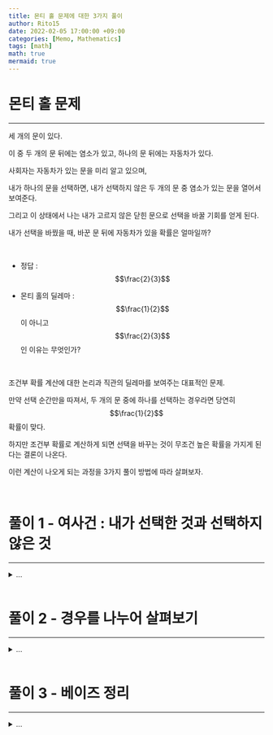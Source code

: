 ```yaml
---
title: 몬티 홀 문제에 대한 3가지 풀이
author: Rito15
date: 2022-02-05 17:00:00 +09:00
categories: [Memo, Mathematics]
tags: [math]
math: true
mermaid: true
---
```


# 몬티 홀 문제
---

세 개의 문이 있다.

이 중 두 개의 문 뒤에는 염소가 있고, 하나의 문 뒤에는 자동차가 있다.

사회자는 자동차가 있는 문을 미리 알고 있으며,

내가 하나의 문을 선택하면, 내가 선택하지 않은 두 개의 문 중 염소가 있는 문을 열어서 보여준다.

그리고 이 상태에서 나는 내가 고르지 않은 닫힌 문으로 선택을 바꿀 기회를 얻게 된다.

내가 선택을 바꿨을 때, 바꾼 문 뒤에 자동차가 있을 확률은 얼마일까?

<br>

- 정답 : $$\frac{2}{3}$$

- 몬티 홀의 딜레마 : $$\frac{1}{2}$$이 아니고 $$\frac{2}{3}$$ 인 이유는 무엇인가?

<br>

조건부 확률 계산에 대한 논리과 직관의 딜레마를 보여주는 대표적인 문제.

만약 선택 순간만을 따져서, 두 개의 문 중에 하나를 선택하는 경우라면 당연히 $$\frac{1}{2}$$확률이 맞다.

하지만 조건부 확률로 계산하게 되면 선택을 바꾸는 것이 무조건 높은 확률을 가지게 된다는 결론이 나온다.

이런 계산이 나오게 되는 과정을 3가지 풀이 방법에 따라 살펴보자.

<br>


# 풀이 1 - 여사건 : 내가 선택한 것과 선택하지 않은 것
---

<details>
<summary markdown="span">
...
</summary>

<br>

먼저, 내가 처음에 어떤 문을 고르던 그 문 뒤에 자동차가 있을 확률은 $$\frac{1}{3}$$이다.

그리고 '내가 고르지 않은 문' 뒤에 자동차가 있을 확률은 $$\frac{2}{3}$$다.

이게 중요하다.

여사건의 확률 계산법에 따라, 내가 고르지 않은 문 뒤에 자동차가 있을 확률은 $$1 - \frac{1}{3} = \frac{2}{3}$$가 되는 것이다.

<br>

그리고 사회자는 이미 자동차의 위치를 알고 있으므로

내가 첫 번째 선택을 한 상태에서,

내가 고르지 않은 문 중에서 '반드시' 염소가 있는 문을 열어준다.

<br>

이제 나는 선택을 바꿀 기회를 얻게 되는데,

'선택을 바꿀 기회'라는 말을 해석하는 것이 중요하다.

'선택을 바꾼다'는 것이 내가 선택하지 않은 나머지 두 개의 문 중에서 하나를 고르는,

즉 전체 세 개의 문 중에서 내가 지금 선택하지 않은 또다른 하나를 골라

동등한 $$\frac{1}{3}$$확률을 유지하는 것이 아니고

<br>

'내가 선택하지 않은 문을 선택한다',

즉 '내가 선택한 사건의 확률에서 여사건의 확률로 선택을 바꾼다'를 의미하게 되는 것이다.

따라서 이 경우에는 '내가 선택하지 않은 또 다른 문'이 $$\frac{1}{3}$$의 확률이 아니라

내 선택의 여사건, 즉 $$\frac{2}{3}$$를 대변하게 된다는 것이 핵심이다.

<br>

어떻게 이것이 가능할까?

사회자가 미리 자동차의 위치를 알고 있고,

내가 선택하지 않은 문 중에서 '반드시' 염소가 있는 문을 열어준다는 것이 핵심이다.

<br>

만약 3개의 문이 아니라 100개의 문이 있다고 가정하자.

내가 하나를 선택했을 때, 사회자는 내가 선택하지 않은 99개의 문에서 염소가 있는 98개의 문을 열어줄 것이다.

그리고 나는 내 선택을 유지할지, 내가 고르지 않은 문으로 선택을 바꿀지 고민하게 된다.

여기서도 '내가 고르지 않은 단 하나의 문'은 전체 100개의 문 중 하나, 즉 $$\frac{1}{100}$$확률이 아니라

'내가 고르지 않은 선택지', 즉 여사건으로서 $$1 - \frac{1}{100} = \frac{99}{100}$$의 확률을 대변하게 된다.

<br>

결국 핵심을 정리하자면 이렇다.

사회자가 미리 정답을 알고 있고, 내가 선택한 문을 제외한 문 중에서 염소가 있는 문을 '무조건' 열어주기 때문에

내가 선택을 바꾸는 것은 말 그대로 '내가 최초 선택했을 때의 확률에 대한 여사건을 고르는 것'이 되어버린다.

문이 3개면 $$1 - \frac{1}{3} = \frac{2}{3}$$,

문이 100개면 $$1 - \frac{1}{100} = \frac{99}{100}$$가 된다.

<br>

> 솔직히 설득력 있는 해석은 아닌듯.

</details>

<br>


# 풀이 2 - 경우를 나누어 살펴보기
---

<details>
<summary markdown="span">
...
</summary>

이번에는 구체적인 사건의 경우를 나누어 모두 확인해보자.

세 개의 문을 순서대로 A, B, C라고 한다.

A에는 자동차가 있고, B와 C에는 염소가 있다.

<br>

두 가지 선행 사건으로 나누어 경우의 수를 살펴볼 것이다.

1. 선택을 바꾸지 않은 경우
2. 선택을 바꾼 경우

<br>

그리고 다음을 확인하게 된다.

'선행 사건이 결정된 상태에서, 내 최초 선택에 대한 당첨 확률'

<br>

일단 우선은 선택을 바꾸지 않은 경우를 살펴보자.

선택을 바꾸지 않으면 사회자가 어떤 문을 열어주든 확률에 개입하지 않기 때문에, 정답만을 바로 살펴볼 수 있다.

<br>

A를 골랐을 경우, 당첨이다.

B를 골랐을 경우, 당첨이 아니다.

C를 골랐을 경우, 당첨이 아니다.

따라서 선택을 바꾸지 않았을 때의 당첨 확률은 $$\frac{1}{3}$$이다.

<br>

이번에는 선택을 바꾸는 경우를 살펴본다.

A를 골랐을 경우, 사회자는 B 또는 C를 열어서 보여준다.

그리고 나는 사회자가 열어주지 않은 나머지 문(B 또는 C)으로 선택을 바꾸게 되는데,

당첨되지 않는다.

<br>

B를 골랐을 경우, 사회자는 C를 열어서 보여준다.

그리고 나는 A로 선택을 바꾸게 되고, 당첨이다.

<br>

C를 골랐을 경우, 사회자는 B를 열어서 보여준다.

그리고 나는 A로 선택을 바꾸게 되고, 당첨이다.

따라서 선택을 바꿨을 때의 당첨 확률은 $$\frac{2}{3}$$가 되는 것이다.

<br>

이 때, 조건부 확률에 대해 정확히 기술해볼 필요가 있다.

여기서 '당첨 확률'이 의미하는 것은 다음과 같다.

'선택을 바꾸거나 바꾸지 않았을 때, 내 최초 선택에 따른 당첨 확률'

<br>

따라서 '선택을 바꾸거나 바꾸지 않는 것'이 선제 조건이 되는 것이고,

우리가 결국 계산하게 되는 것은 단순히 '내 최초 선택에 따른 당첨 확률'이 아니라

1. '선택을 바꾸지 않았을 때' 내 최초 선택에 따른 당첨 확률
2. '선택을 바꿨을 때' 내 최초 선택에 따른 당첨 확률

이 중에서 2번에 대한 확률(조건부 확률)인 것이다.

<br>

'내가 선택을 바꿨을 때, 바꾼 문 뒤에 자동차가 있을 확률은 얼마일까?'

우리는 이 문장 자체를 독립 확률($$P(A)$$)이 아닌 조건부 확률($$P(A \mid B)$$)로 해석해야 했던 것이다.

이 문장이 조건부 확률을 의미한다는 것을 이해하지 못한다면

이 문제의 정답이 $$\frac{2}{3}$$라는 것을 결코 이해하지 못할 수 있기에 어려운 문제다.

</details>

<br>


# 풀이 3 - 베이즈 정리
---

<details>
<summary markdown="span">
...
</summary>

내가 문 A를 선택했을 때의 상황을 가정하고 베이즈 정리를 이용해 조건부 확률을 계산해보자.

우선, 각 확률에 대해 정의하자면 다음과 같다.

<br>

$$P(A)$$ = A에 자동차가 있을 확률 = $$\frac{1}{3}$$

$$P(B)$$ = A에 자동차가 있을 확률 = $$\frac{1}{3}$$

$$P(C)$$ = C에 자동차가 있을 확률 = $$\frac{1}{3}$$

$$P(M_A)$$ = 진행자가 A를 열어서 염소를 보여줄 확률 = 0

$$P(M_B)$$ = 진행자가 B를 열어서 염소를 보여줄 확률 = $$\frac{1}{2}$$

$$P(M_C)$$ = 진행자가 C를 열어서 염소를 보여줄 확률 = $$\frac{1}{2}$$

<br>

진행자는 문 B 또는 C를 열어서 염소를 보여줄 것이다.

문 B를 열어 염소를 보여주는 상황과 문 C를 열어 염소를 보여주는 상황은

서로 동일한 확률 분포를 갖게될 것이므로,

둘 중 한가지 상황에 대해서만 해석해도 충분하다.

따라서 문 B를 열어 염소를 보여주는 상황을 가정하여 해석해보자.

<br>

진행자가 문 B를 열어서 염소를 보여주었다는 사건이 선행 사건이 된다.

따라서 계산해야 할 조건부 확률은 다음과 같다.

<br>

$$P(A \mid M_B)$$　

= 진행자가 B를 열어서 염소를 보여주었을 때, A에 자동차가 있을 확률

= 최초에 A를 선택했고, 선택을 바꾸지 않은 경우 당첨될 확률

<br>

$$P(C \mid M_B)$$　

= 진행자가 B를 열어서 염소를 보여주었을 때, C에 자동차가 있을 확률

= 최초에 A를 선택했고, 선택을 바꾼 경우 당첨될 확률

<br>

$$P(A \mid M_B)$$를 계산해보자.

베이즈 정리에 의해,

$$P(A \mid M_B) = \frac{P(M_B \mid A) \cdot P(A)}{P(M_B)}$$ 이다.

<br>

$$P(M_B \mid A)$$ = A에 자동차가 있을 때 진행자가 B를 열어줄 확률 = $$\frac{1}{2}$$

$$P(A) = \frac{1}{3}$$　

$$P(M_B) = \frac{1}{2}$$　

이므로

$$( \frac{1}{2} \cdot \frac{1}{3}) / \frac{1}{2} = \frac{1}{3}$$이다.

<br>

$$P(C \mid M_B)$$를 계산해보자.

베이즈 정리에 의해,

$$P(C \mid M_B) = \frac{P(M_B \mid C) \cdot P(C)}{P(M_B)}$$ 이다.

<br>

$$P(M_B \mid C)$$ = C에 자동차가 있을 때 진행자가 B를 열어줄 확률 = 1

$$P(C) = \frac{1}{3}$$　

$$P(M_B) = \frac{1}{2}$$　

이므로

$$(1 \cdot \frac{1}{3}) / \frac{1}{2} = \frac{2}{3}$$이다.

<br>

따라서 다음과 같은 결론을 얻을 수 있다.

내가 문 A를 선택하고 진행자가 문 B를 열어서 염소를 보여주었다면,

1. 선택을 바꾸지 않았을 때 A에 자동차가 있을 확률 = $$\frac{1}{3}$$
2. 선택을 바꿨을 때 C에 자동차가 있을 확률 = $$\frac{2}{3}$$

</details>

